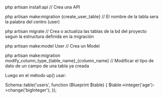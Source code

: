 php artisan install:api // Crea una API

php artisan make:migration {create_user_table} // El nombre de la tabla sera la palabra del centro (user)

php artisan migrate // Crea o actualiza las tablas de la bd del proyecto segun la estructura definida en la migración

php artisan make:model User // Crea un Model

php artisan make:migration modify_column_type_{table_name}_{column_name} // Modificar el tipo de dato de un campo de una tabla ya creada

Luego en el método up() usar: 

Schema::table('users', function (Blueprint $table) {
    $table->integer('age')->change('bigInteger');
});